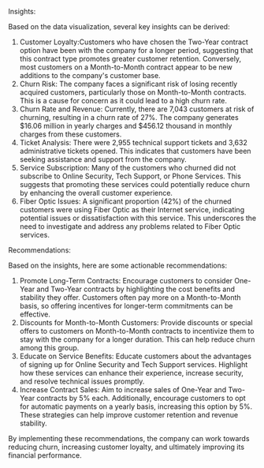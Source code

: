 Insights:

Based on the data visualization, several key insights can be derived:

1. Customer Loyalty:Customers who have chosen the Two-Year contract option have been with the company for a longer period, suggesting that this contract type promotes greater customer retention. Conversely, most customers on a Month-to-Month contract appear to be new additions to the company's customer base.
2. Churn Risk: The company faces a significant risk of losing recently acquired customers, particularly those on Month-to-Month contracts. This is a cause for concern as it could lead to a high churn rate.
3. Churn Rate and Revenue: Currently, there are 7,043 customers at risk of churning, resulting in a churn rate of 27%. The company generates $16.06 million in yearly charges and $456.12 thousand in monthly charges from these customers.
4. Ticket Analysis: There were 2,955 technical support tickets and 3,632 administrative tickets opened. This indicates that customers have been seeking assistance and support from the company.
5. Service Subscription: Many of the customers who churned did not subscribe to Online Security, Tech Support, or Phone Services. This suggests that promoting these services could potentially reduce churn by enhancing the overall customer experience.
6. Fiber Optic Issues: A significant proportion (42%) of the churned customers were using Fiber Optic as their Internet service, indicating potential issues or dissatisfaction with this service. This underscores the need to investigate and address any problems related to Fiber Optic services.


Recommendations:

Based on the insights, here are some actionable recommendations:

1. Promote Long-Term Contracts: Encourage customers to consider One-Year and Two-Year contracts by highlighting the cost benefits and stability they offer. Customers often pay more on a Month-to-Month basis, so offering incentives for longer-term commitments can be effective.
2. Discounts for Month-to-Month Customers: Provide discounts or special offers to customers on Month-to-Month contracts to incentivize them to stay with the company for a longer duration. This can help reduce churn among this group.
3. Educate on Service Benefits: Educate customers about the advantages of signing up for Online Security and Tech Support services. Highlight how these services can enhance their experience, increase security, and resolve technical issues promptly.
4. Increase Contract Sales: Aim to increase sales of One-Year and Two-Year contracts by 5% each. Additionally, encourage customers to opt for automatic payments on a yearly basis, increasing this option by 5%. These strategies can help improve customer retention and revenue stability.


By implementing these recommendations, the company can work towards reducing churn, increasing customer loyalty, and ultimately improving its financial performance.
